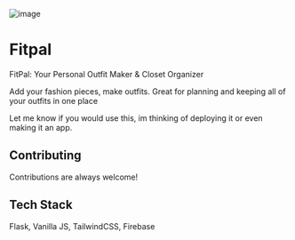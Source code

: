 ![image](https://github.com/user-attachments/assets/55949caa-88d2-4925-987d-ca08e668d4bd)

# Fitpal

FitPal: Your Personal Outfit Maker & Closet Organizer

Add your fashion pieces, make outfits. Great for planning and keeping all of your outfits in one place

Let me know if you would use this, im thinking of deploying it or even making it an app.


## Contributing

Contributions are always welcome!



## Tech Stack

Flask, Vanilla JS, TailwindCSS, Firebase

